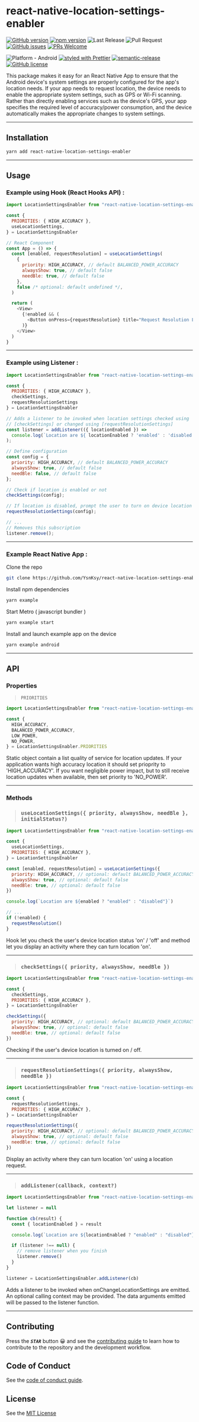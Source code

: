 # react-native-location-settings-enabler

[![GitHub version](https://badge.fury.io/gh/YsnKsy%2Freact-native-location-settings-enabler.svg)](https://github.com/YsnKsy/react-native-location-settings-enabler)
[![npm version](https://badge.fury.io/js/react-native-location-settings-enabler.svg)](https://www.npmjs.com/package/react-native-location-settings-enabler/)
![Last Release](https://github.com/YsnKsy/react-native-location-settings-enabler/workflows/Release/badge.svg)
![Pull Request](https://github.com/YsnKsy/react-native-location-settings-enabler/workflows/Pull%20Request/badge.svg)
[![GitHub issues](https://img.shields.io/github/issues/YsnKsy/react-native-location-settings-enabler)](https://github.com/YsnKsy/react-native-location-settings-enabler/issues)
[![PRs Welcome](https://img.shields.io/badge/PRs-welcome-brightgreen.svg?style=flat-square)](https://github.com/YsnKsy/react-native-location-settings-enabler/blob/master/CONTRIBUTING.md)

![Platform - Android](https://img.shields.io/badge/platform-Android-green.svg)
[![styled with Prettier](https://img.shields.io/badge/styled_with-Prettier-ff69b4.svg)](https://github.com/prettier/prettier)
[![semantic-release](https://img.shields.io/badge/%20%20%F0%9F%93%A6%F0%9F%9A%80-semantic--release-e10079.svg)](https://github.com/semantic-release/semantic-release)
[![GitHub license](https://img.shields.io/github/license/YsnKsy/react-native-location-settings-enabler)](https://github.com/YsnKsy/react-native-location-settings-enabler/blob/master/LICENSE)

This package makes it easy for an React Native App to ensure that the Android device&#39;s system settings are properly configured for the app&#39;s location needs. If your app needs to request location, the device needs to enable the appropriate system settings, such as GPS or Wi-Fi scanning. Rather than directly enabling services such as the device&#39;s GPS, your app specifies the required level of accuracy/power consumption, and the device automatically makes the appropriate changes to system settings.

---

## Installation

```sh
yarn add react-native-location-settings-enabler
```

---

## Usage

### Example using Hook (React Hooks API) :

```js
import LocationSettingsEnabler from "react-native-location-settings-enabler"

const {
  PRIORITIES: { HIGH_ACCURACY },
  useLocationSettings,
} = LocationSettingsEnabler

// React Component
const App = () => {
  const [enabled, requestResolution] = useLocationSettings(
    {
      priority: HIGH_ACCURACY, // default BALANCED_POWER_ACCURACY
      alwaysShow: true, // default false
      needBle: true, // default false
    },
    false /* optional: default undefined */,
  )

  return (
    <View>
      {!enabled && (
        <Button onPress={requestResolution} title="Request Resolution Location Settings" />
      )}
    </View>
  )
}
```

---

### Example using Listener :

```js
import LocationSettingsEnabler from "react-native-location-settings-enabler"

const {
  PRIORITIES: { HIGH_ACCURACY },
  checkSettings,
  requestResolutionSettings
} = LocationSettingsEnabler

// Adds a listener to be invoked when location settings checked using
// [checkSettings] or changed using [requestResolutionSettings]
const listener = addListener(({ locationEnabled }) =>
  console.log(`Location are ${ locationEnabled ? 'enabled' : 'disabled' }`);
);

// Define configuration
const config = {
  priority: HIGH_ACCURACY, // default BALANCED_POWER_ACCURACY
  alwaysShow: true, // default false
  needBle: false, // default false
};

// Check if location is enabled or not
checkSettings(config);

// If location is disabled, prompt the user to turn on device location
requestResolutionSettings(config);

// ...
// Removes this subscription
listener.remove();
```

---

### Example React Native App :

Clone the repo

```sh
git clone https://github.com/YsnKsy/react-native-location-settings-enabler.git && cd react-native-location-settings-enabler
```

Install npm dependencies

```sh
yarn example
```

Start Metro ( javascript bundler )

```sh
yarn example start
```

Install and launch example app on the device

```sh
yarn example android
```

---

## API

### Properties

> `PRIORITIES`

```js
import LocationSettingsEnabler from "react-native-location-settings-enabler"

const {
  HIGH_ACCURACY,
  BALANCED_POWER_ACCURACY,
  LOW_POWER,
  NO_POWER,
} = LocationSettingsEnabler.PRIORITIES
```

Static object contain a list quality of service for location updates. If your application wants high accuracy location it should set prioprity to 'HIGH_ACCURACY'. If you want negligible power impact, but to still receive location updates when available, then set priority to 'NO_POWER'.

---

### Methods

> ### `useLocationSettings({ priority, alwaysShow, needBle }, initialStatus?)`

```js
import LocationSettingsEnabler from "react-native-location-settings-enabler"

const {
  useLocationSettings,
  PRIORITIES: { HIGH_ACCURACY },
} = LocationSettingsEnabler

const [enabled, requestResolution] = useLocationSettings({
  priority: HIGH_ACCURACY, // optional: default BALANCED_POWER_ACCURACY
  alwaysShow: true, // optional: default false
  needBle: true, // optional: default false
})

console.log(`Location are ${enabled ? "enabled" : "disabled"}`)

// ...
if (!enabled) {
  requestResolution()
}
```

Hook let you check the user's device location status 'on' / 'off' and method let you display an activity where they can turn location 'on'.

---

> ### `checkSettings({ priority, alwaysShow, needBle })`

```js
import LocationSettingsEnabler from "react-native-location-settings-enabler"

const {
  checkSettings,
  PRIORITIES: { HIGH_ACCURACY },
} = LocationSettingsEnabler

checkSettings({
  priority: HIGH_ACCURACY, // optional: default BALANCED_POWER_ACCURACY
  alwaysShow: true, // optional: default false
  needBle: true, // optional: default false
})
```

Checking if the user's device location is turned on / off.

---

> ### `requestResolutionSettings({ priority, alwaysShow, needBle })`

```js
import LocationSettingsEnabler from "react-native-location-settings-enabler"

const {
  requestResolutionSettings,
  PRIORITIES: { HIGH_ACCURACY },
} = LocationSettingsEnabler

requestResolutionSettings({
  priority: HIGH_ACCURACY, // optional: default BALANCED_POWER_ACCURACY
  alwaysShow: true, // optional: default false
  needBle: true, // optional: default false
})
```

Display an activity where they can turn location 'on' using a location request.

---

> ### `addListener(callback, context?)`

```js
import LocationSettingsEnabler from "react-native-location-settings-enabler"

let listener = null

function cb(result) {
  const { locationEnabled } = result

  console.log(`Location are ${locationEnabled ? "enabled" : "disabled"}`)

  if (listener !== null) {
    // remove listener when you finish
    listener.remove()
  }
}

listener = LocationSettingsEnabler.addListener(cb)
```

Adds a listener to be invoked when onChangeLocationSettings are emitted. An optional calling context may be provided. The data arguments emitted will be passed to the listener function.

---

## Contributing

Press the **_`STAR`_** button 😀 and see the [contributing guide](CONTRIBUTING.md) to learn how to contribute to the repository and the development workflow.

## Code of Conduct

See the [code of conduct guide](CODE_OF_CONDUCT.md).

## License

See the [MIT License](LICENSE)
